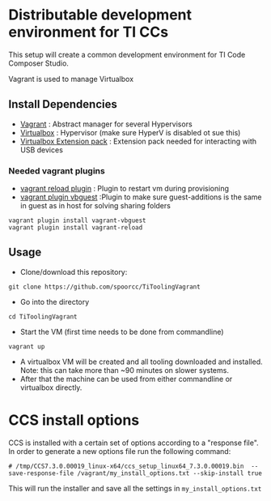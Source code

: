 
# Distributable development environment for TI CCs

This setup will create a common development environment for TI Code Composer Studio.

Vagrant is used to manage Virtualbox 

## Install Dependencies
* [Vagrant](https://www.vagrantup.com)  : Abstract manager for several Hypervisors
* [Virtualbox](https://www.virtualbox.org/wiki/Downloads) : Hypervisor (make sure HyperV is disabled ot sue this)
* [Virtualbox Extension pack](https://www.virtualbox.org/wiki/Downloads) : Extension pack needed for interacting with USB devices

### Needed vagrant plugins
* [vagrant reload plugin](https://github.com/aidanns/vagrant-reload) : Plugin to restart vm during provisioning
* [vagrant plugin vbguest](https://github.com/dotless-de/vagrant-vbguest) :Plugin to make sure guest-additions is the same in guest as in host for solving sharing folders

```
vagrant plugin install vagrant-vbguest
vagrant plugin install vagrant-reload
```
## Usage

* Clone/download this repository:

```git clone https://github.com/spoorcc/TiToolingVagrant```

* Go into the directory

``` cd TiToolingVagrant ```

* Start the VM (first time needs to be done from commandline)

``` vagrant up ```

* A virtualbox VM will be created and all tooling downloaded and installed. Note: this can take more than ~90 minutes on slower systems.
* After that the machine can be used from either commandline or virtualbox directly.

# CCS install options
CCS is installed with a certain set of options according to a "response file".
In order to generate a new options file run the following command:
```
# /tmp/CCS7.3.0.00019_linux-x64/ccs_setup_linux64_7.3.0.00019.bin  --save-response-file /vagrant/my_install_options.txt --skip-install true
```
This will run the installer and save all the settings in `my_install_options.txt`
